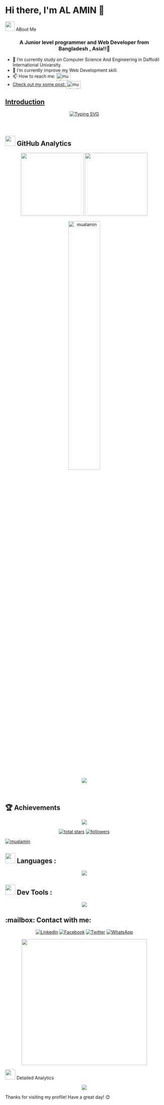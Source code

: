 # Hi there, I'm  AL AMIN 👋      


<!-- Welcome to my GitHub profile! I'm a passionate developer with a love for coding and open-source contributions. Here you can find some of my projects, contributions, and more about me.
## 🌟 About Me --> 
      
<!-- <h1 align="center">🍁 Welcome To My Profile 🍁</h1>  -->   
 <img src="https://media.giphy.com/media/iY8CRBdQXODJSCERIr/giphy.gif" width="30"> ABout Me  
<h3 align="center">A Junior level programmer and Web Developer  from Bangladesh , Asia!!🥸</h3>  
     
- 🔭 I’m currently study on Computer Science And Engineering in Daffodil International Univarsity.
- 🌱 I’m currently improve my Web Development skill. 
- 📫 How to reach me:  <a href="mailto:mualamin15@gmail.com" target="blank"><img align="center" src="https://logos-world.net/wp-content/uploads/2020/11/Gmail-Logo-700x394.png" alt="mualamin" height="25" width="45" target="_blank" />
- Check out my some post:  <a href="https://medium.com/@mualamin" target="blank"><img align="center" src="https://miro.medium.com/v2/resize:fit:720/format:webp/0*L2USH3sKgyymJJWr.png" alt="mualamin" height="25" width="45" target="_blank" />

## Introduction
<p align="center">
<a href="https://git.io/typing-svg"><img src="https://readme-typing-svg.demolab.com?font=Fira+Code&weight=500&size=25&pause=1000&color=F78100&center=true&width=800&height=60&lines=I+am+a+Web+Developer%F0%9F%92%BB%F0%9F%92%BB;3+years%2B+Coding+Experience+.+.+.;Now+I+am+Practicing+%F0%9F%91%A8%E2%80%8D%F0%9F%92%BB%F0%9F%91%A8%E2%80%8D%F0%9F%92%BB%F0%9F%91%A8%E2%80%8D%F0%9F%92%BB;+NextJS+Firebase+%F0%9F%94%A5+React++JAVASCRIPT+MongoDB" alt="Typing SVG" /></a>
</p>

<br>
<h2><img src="https://media.giphy.com/media/iY8CRBdQXODJSCERIr/giphy.gif" width="32"> GitHub Analytics</h2>
<p align="center">
<img height="200em" src="https://github-readme-stats.vercel.app/api?username=mualamin&show_icons=true&hide_border=true&&count_private=true&include_all_commits=true"/>
  <img height="200em" src="https://github-readme-stats.vercel.app/api/top-langs/?username=mualamin&exclude_repo=KNN-Image-Classification&show_icons=true&hide_border=true&layout=compact&langs_count=10"/>
</p> 
<p align="center" align="left" > <img width="45%" src="https://github-readme-streak-stats.herokuapp.com/?user=mualamin&" alt="mualamin" /> </p>
<div align="center">
<img src="https://github-profile-summary-cards.vercel.app/api/cards/profile-details?username=mualamin&theme=swift" />
</div>
 <br>   
<br>


## 🏆 Achievements
<p align="center" border="2px solid white"> 
         <a href="https://github.com/mualamin"> <img src="https://komarev.com/ghpvc/?username=mualamin&style=for-the-badge&color=brightgreen"> </a>
</p>
<p align="center">
  <a href="https://github.com/DenverCoder1?tab=repositories&sort=stargazers">
    <img alt="total stars" title="Total stars on GitHub" src="https://custom-icon-badges.demolab.com/github/stars/mualamin?color=55960c&style=for-the-badge&labelColor=488207&logo=star"/></a>
  <a href="https://github.com/DenverCoder1?tab=followers">
    <img alt="followers" title="Follow me on Github" src="https://custom-icon-badges.demolab.com/github/followers/mualamin?color=236ad3&labelColor=1155ba&style=for-the-badge&logo=person-add&label=Follow&logoColor=white"/></a>
</p>
<p align="left"> <a href="https://github.com/ryo-ma/github-profile-trophy"><img src="https://github-profile-trophy.vercel.app/?username=mualamin" alt="mualamin" /></a> </p>

<h2 align="left">  <img src="https://media2.giphy.com/media/QssGEmpkyEOhBCb7e1/giphy.gif?cid=ecf05e47a0n3gi1bfqntqmob8g9aid1oyj2wr3ds3mg700bl&rid=giphy.gif" width="32"> Languages :</h2>
<p align="center">
  <a href="https://skillicons.dev">
    <img src="https://skillicons.dev/icons?i=react,js,nextjs,ts,mongodb,nodejs,express,firebase,tailwind,redux,py,c,cpp,java&perline=5"/>
  </a>
</p>

<h2 align="left">  <img src="https://media2.giphy.com/media/QssGEmpkyEOhBCb7e1/giphy.gif?cid=ecf05e47a0n3gi1bfqntqmob8g9aid1oyj2wr3ds3mg700bl&rid=giphy.gif" width="32"> Dev Tools :</h2>
<p align="center">
  <a href="https://skillicons.dev">
    <img src="https://skillicons.dev/icons?i=docker,vscode,git,github,vercel,netlify,postman,vite,figma&perline=5"/>
  </a>
</p>


<h2 align="left"> :mailbox: Contact with me:</h2>
<div align="center">
     
<!-- Social Media Badges -->
[![LinkedIn](https://img.shields.io/badge/LinkedIn-0077B5?style=for-the-badge&logo=linkedin&logoColor=white&labelColor=0077B5)](https://www.linkedin.com/in/mualamin/)
[![Facebook](https://img.shields.io/badge/Facebook-1877F2?style=for-the-badge&logo=facebook&logoColor=white&labelColor=1877F2)](https://www.facebook.com/sajjad.hossain.jim)
[![Twitter](https://img.shields.io/badge/Twitter-1DA1F2?style=for-the-badge&logo=twitter&logoColor=white&labelColor=1DA1F2)](https://x.com/)
[![WhatsApp](https://img.shields.io/badge/WhatsApp-25D366?style=for-the-badge&logo=whatsapp&logoColor=white&labelColor=25D366)](https://wa.me/+8801600101810)
<!-- Contact Animation -->
<img src="https://user-images.githubusercontent.com/74038190/212284119-fbfd994d-8c2a-4a0d-9d56-6e6b8e0e1f1e.gif" width="400" />
</div>

<!-- Activity Graph -->
<img src="https://user-images.githubusercontent.com/74038190/212284136-03988914-d899-44b4-b1d9-4eeccf656e44.gif" width="32"> Detailed Analytics
<div align="center">
     <img src="https://github-readme-activity-graph.vercel.app/graph?username=mualamin&custom_title=My%20Contribution%20Graph&bg_color=FFFFF&color=58A6FF&line=1F6FEB&point=FF6B6B&area=true&hide_border=true&border_radius=10" />
</div>
<!---
<img src="https://github-readme-activity-graph.vercel.app/graph?username=mualamin&custom_title=My%20Contribution%20Graph&bg_color=FFFFF&color=58A6FF&line=1F6FEB&point=FF6B6B&area=true&hide_border=true&border_radius=10" />
[![GitHub](https://img.shields.io/badge/GitHub-100000?style=for-the-badge&logo=github&logoColor=white&labelColor=181717)](https://github.com/mualamin)
<img src="https://github-profile-summary-cards.vercel.app/api/cards/profile-details?username=mualamin&theme=github_dark" />
<img src="https://github-profile-summary-cards.vercel.app/api/cards/repos-per-language?username=mualamin&theme=github_dark" />
<img src="https://github-profile-summary-cards.vercel.app/api/cards/most-commit-language?username=mualamin&theme=github_dark" />
</div>  --->

Thanks for visiting my profile! Have a great day! 😊











